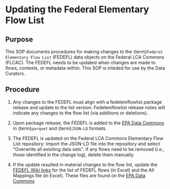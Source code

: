 # Updating the Federal Elementary Flow List

## Purpose

This SOP documents procedures for making changes to the {term}`Federal Elementary Flow List` (FEDEFL) data objects on the Federal LCA Commons (FLCAC). 
The FEDEFL needs to be updated when changes are made to flows, contexts, or metadata within.
This SOP is inteded for use by the Data Curators.

## Procedure

1. Any changes to the FEDEFL must align with a fedelemflowlist package release and update to the list version.
Fedelemflowlist release notes will indicate any changes to the flow list (via additions or deletions).

2. Upon package release, the FEDEFL is added to the [EPA Data Commons](https://dmap-data-commons-ord.s3.amazonaws.com/index.html?prefix=#fedelemflowlist/) in {term}`parquet` and {term}`JSON-LD` formats.

3. The FEDEFL is updated on the Federal LCA Commons Elementary Flow List repository:
Import the JSON-LD file into the repository and select "Overwrite all exisiting data sets".
If any flows need to be removed (i.e., those identified in the change log), delete them manually.

4. If the update resulted in material changes to the flow list, update the [FEDEFL Wiki links](https://github.com/USEPA/fedelemflowlist/wiki/Getting-Started-with-FEDEFL#resources-for-mapping) for the list of FEDEFL flows (in Excel) and the All Mappings file (in Excel).
These files are found on the [EPA Data Commons](https://dmap-data-commons-ord.s3.amazonaws.com/index.html?prefix=#fedelemflowlist/)
